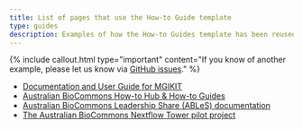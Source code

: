 ```yaml
---
title: List of pages that use the How-to Guide template
type: guides
description: Examples of how the How-to Guides template has been reused for different applications.
---
```


{% include callout.html type="important" content="If you know of another example, please let us know via [GitHub issues](https://github.com/AustralianBioCommons/how-to-guide-template/issues)." %}


- [Documentation and User Guide for MGIKIT](https://sagc-bioinformatics.github.io/mgikit/)
- [Australian BioCommons How-to Hub & How-to Guides](https://australianbiocommons.github.io/how-to-hub/index)
- [Australian BioCommons Leadership Share (ABLeS) documentation](https://australianbiocommons.github.io/ables/index)
- [The Australian BioCommons Nextflow Tower pilot project](https://australianbiocommons.github.io/tower/)

